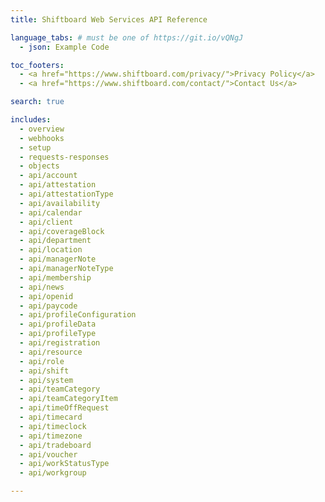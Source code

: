 ```yaml
---
title: Shiftboard Web Services API Reference

language_tabs: # must be one of https://git.io/vQNgJ
  - json: Example Code

toc_footers:
  - <a href="https://www.shiftboard.com/privacy/">Privacy Policy</a>
  - <a href="https://www.shiftboard.com/contact/">Contact Us</a>

search: true

includes:
  - overview
  - webhooks
  - setup
  - requests-responses
  - objects
  - api/account
  - api/attestation
  - api/attestationType
  - api/availability
  - api/calendar
  - api/client
  - api/coverageBlock
  - api/department
  - api/location
  - api/managerNote
  - api/managerNoteType
  - api/membership
  - api/news
  - api/openid
  - api/paycode
  - api/profileConfiguration
  - api/profileData
  - api/profileType
  - api/registration
  - api/resource
  - api/role
  - api/shift
  - api/system
  - api/teamCategory
  - api/teamCategoryItem
  - api/timeOffRequest
  - api/timecard
  - api/timeclock
  - api/timezone
  - api/tradeboard
  - api/voucher
  - api/workStatusType
  - api/workgroup

---
```

